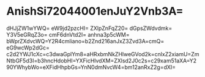 # AnishSi72044001enJuY2Vnb3A=
dHJjZW1wYWQ=
eW9jd2pzcHI=
ZXlpZnFqZ20=
dGpsZWdvdmk=
Y3V5eGRqZ3o=
cmF6dnVtd2I=
anhna3p5cWM=
bWprZXdvcWQ=Y2R4cmliano=b2Znd216anJxZ3Zvd3A=cmQ=
eG9wcWp2dGc=
c2d2YWJ1cXc=c3dwaGplYm8=aHRxbmNkZHlweGVod2k=cnlxZ2xiamU=ZmNtbGF5d3I=b3hncHdobHI=YXFicHlvdXM=ZXlsd2J0c2s=c29xam51aXA=Y290YWhybWo=eXFidHhpbGs=YnN0dmNvcW4=bm12anRxZ2g=dXI=
